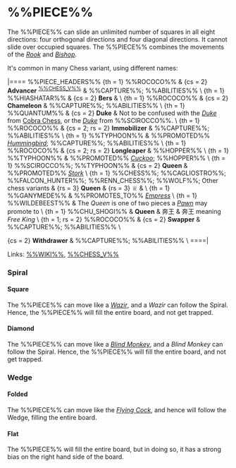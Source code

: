 # %%PIECE%%

The %%PIECE%% can slide an unlimited number of squares in all eight 
directions: four orthogonal directions and four diagonal directions.
It cannot slide over occupied squares. The %%PIECE%% combines the
movements of the [*Rook*](rook.html) and [*Bishop*](bishop.html).

It's common in many Chess variant, using different names:

|====
%%PIECE_HEADERS%%
  {th = 1}  %%ROCOCO%%
& {cs = 2}  **Advancer** <sup>[%%CHESS_V%%](#piece:advancer)</sup>
&           %%CAPTURE%%; %%ABILITIES%% \\
  {th = 1}  %%HIASHATAR%%
& {cs = 2}  **Bers**
&           \\
  {th = 1}  %%ROCOCO%%
& {cs = 2}  **Chameleon**
&           %%CAPTURE%%; %%ABILITIES%% \\
  {th = 1}  %%QUANTUM%%
& {cs = 2}  **Duke**
&           Not to be confused with the [*Duke*](centaur.html?piece=duke_cobra)
            from [Cobra Chess](#chess-v:large.dir/cobra.html),
            or the [*Duke*](duke.html) from %%SCIROCCO%%. \\
  {th = 1}  %%ROCOCO%%
& {cs = 2; rs = 2}  **Immobilizer**
&           %%CAPTURE%%; %%ABILITIES%% \\
  {th = 1}  %%TYPHOON%%
&           %%PROMOTED%% [*Hummingbird*](hummingbird.html);
            %%CAPTURE%%; %%ABILITIES%% \\
  {th = 1}  %%ROCOCO%%
& {cs = 2; rs = 2}
            **Longleaper**
&           %%HOPPER%% \\
  {th = 1}  %%TYPHOON%%
&           %%PROMOTED%% [*Cuckoo*](cuckoo.html); %%HOPPER%% \\
  {th = 1}  %%SCIROCCO%%; %%TYPHOON%%
& {cs = 2}  **Queen**
&           %%PROMOTED%% [*Stork*](alfil.html?piece=stork) \\
  {th = 1}  %%CHESS%%; %%CAGLIOSTRO%%; %%FALCON_HUNTER%%; %%RENN_CHESS%%;
            %%WOLF%%; Other chess variants
& {rs = 3}  **Queen** & {rs = 3} &#x2655;
&           \\
  {th = 1}  %%GANYMEDE%%
&           %%PROMOTES_TO%% [*Empress*](amazon.html?piece=empress) \\
  {th = 1}  %%WILDEBEEST%%
&           The *Queen* is one of two pieces a [*Pawn*](pawn.html)
            may promote to \\
  {th = 1}  %%CHU_SHOGI%%
&           **Queen** & &#x5954;&#x738B;
&           &#x5954;&#x738B; meaning *Free King* \\
  {th = 1; rs = 2}
            %%ROCOCO%%
& {cs = 2}  **Swapper**
&           %%CAPTURE%%; %%ABILITIES%% \\

  {cs = 2}  **Withdrawer**
&           %%CAPTURE%%; %%ABILITIES%% \\
====|
      
Links: [%%WIKI%%](#wiki:Queen_(chess)),
       [%%CHESS_V%%](#piece:queen)

### Spiral

#### Square

The %%PIECE%% can move like a [*Wazir*](wazir.html), and a *Wazir* 
can follow the Spiral. Hence, the %%PIECE%% will fill the entire board,
and not get trapped.

#### Diamond

The %%PIECE%% can move like a [*Blind Monkey*](blind_monkey.html),
and a *Blind Monkey* can follow the Spiral. Hence, the %%PIECE%%
will fill the entire board, and not get trapped.

### Wedge

#### Folded

The %%PIECE%% can move like the [*Flying Cock*](flying_cock.html), and
hence will follow the Wedge, filling the entire board.

#### Flat

The %%PIECE%% will fill the entire board, but in doing so, it has a 
strong bias on the right hand side of the board. 
